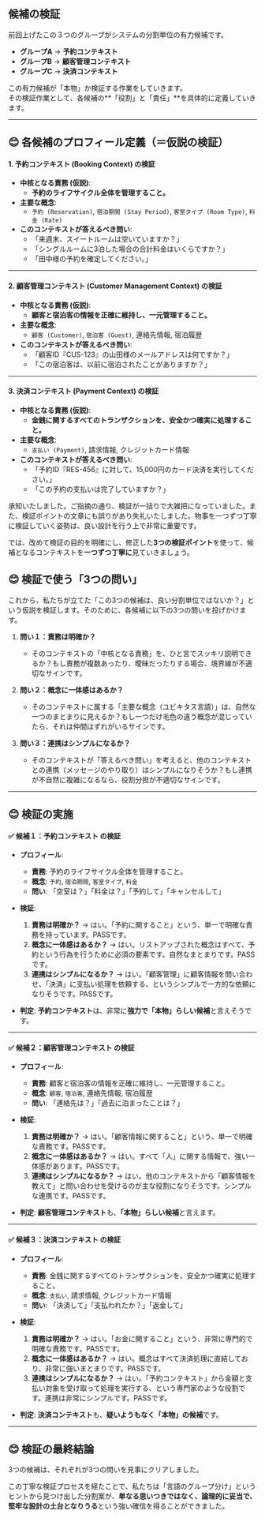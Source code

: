 ## 候補の検証

前回上げたこの３つのグループがシステムの分割単位の有力候補です。

* **グループA** → **予約コンテキスト**
* **グループB** → **顧客管理コンテキスト**
* **グループC** → **決済コンテキスト**

この有力候補が「本物」か検証する作業をしていきます。  
その検証作業として、各候補の**「役割」と「責任」**を具体的に定義していきます。

---
## 😊 各候補のプロフィール定義（＝仮説の検証）

#### 1. 予約コンテキスト (Booking Context) の検証
* **中核となる責務 (仮説)**:
    * **予約のライフサイクル全体を管理すること。**
* **主要な概念**:
    * `予約 (Reservation)`, `宿泊期間 (Stay Period)`, `客室タイプ (Room Type)`, `料金 (Rate)`
* **このコンテキストが答えるべき問い**:
    * 「来週末、スイートルームは空いていますか？」
    * 「シングルルームに3泊した場合の合計料金はいくらですか？」
    * 「田中様の予約を確定してください。」

---
#### 2. 顧客管理コンテキスト (Customer Management Context) の検証
* **中核となる責務 (仮説)**:
    * **顧客と宿泊客の情報を正確に維持し、一元管理すること。**
* **主要な概念**:
    * `顧客 (Customer)`, `宿泊客 (Guest)`, 連絡先情報, 宿泊履歴
* **このコンテキストが答えるべき問い**:
    * 「顧客ID『CUS-123』の山田様のメールアドレスは何ですか？」
    * 「この宿泊客は、以前に宿泊されたことがありますか？」

---
#### 3. 決済コンテキスト (Payment Context) の検証
* **中核となる責務 (仮説)**:
    * **金銭に関するすべてのトランザクションを、安全かつ確実に処理すること。**
* **主要な概念**:
    * `支払い (Payment)`, 請求情報, クレジットカード情報
* **このコンテキストが答えるべき問い**:
    * 「予約ID『RES-456』に対して、15,000円のカード決済を実行してください。」
    * 「この予約の支払いは完了していますか？」

承知いたしました。ご指摘の通り、検証が一括りで大雑把になっていました。また、検証ポイントの文章にも誤りがあり失礼いたしました。物事を一つずつ丁寧に検証していく姿勢は、良い設計を行う上で非常に重要です。

では、改めて検証の目的を明確にし、修正した**3つの検証ポイント**を使って、候補となるコンテキストを**一つずつ丁寧に**見ていきましょう。


## 😊 検証で使う「3つの問い」

これから、私たちが立てた「この3つの候補は、良い分割単位ではないか？」という仮説を検証します。そのために、各候補に以下の3つの問いを投げかけます。

1.  **問い１：責務は明確か？**
    * そのコンテキストの「中核となる責務」を、ひと言でスッキリ説明できるか？もし責務が複数あったり、曖昧だったりする場合、境界線が不適切なサインです。

2.  **問い２：概念に一体感はあるか？**
    * そのコンテキストに属する「主要な概念（ユビキタス言語）」は、自然な一つのまとまりに見えるか？もし一つだけ毛色の違う概念が混じっていたら、それは仲間はずれがいるサインです。

3.  **問い３：連携はシンプルになるか？**
    * そのコンテキストが「答えるべき問い」を考えると、他のコンテキストとの連携（メッセージのやり取り）はシンプルになりそうか？もし連携が不自然に複雑になるなら、役割分担が不適切なサインです。

---
## 😊 検証の実施



#### ✅ 候補１：予約コンテキスト の検証

* **プロフィール**:
    * **責務**: 予約のライフサイクル全体を管理すること。
    * **概念**: `予約`, `宿泊期間`, `客室タイプ`, `料金`
    * **問い**: 「空室は？」「料金は？」「予約して」「キャンセルして」

* **検証**:
    1.  **責務は明確か？** → はい。「予約に関すること」という、単一で明確な責務を持っています。PASSです。
    2.  **概念に一体感はあるか？** → はい。リストアップされた概念はすべて、予約という行為を行うために必須の要素です。自然なまとまりです。PASSです。
    3.  **連携はシンプルになるか？** → はい。「顧客管理」に顧客情報を問い合わせ、「決済」に支払い処理を依頼する、というシンプルで一方的な依頼になりそうです。PASSです。

* **判定**: **予約コンテキスト**は、非常に**強力で「本物」らしい候補**と言えそうです。

---
#### ✅ 候補２：顧客管理コンテキスト の検証

* **プロフィール**:
    * **責務**: 顧客と宿泊客の情報を正確に維持し、一元管理すること。
    * **概念**: `顧客`, `宿泊客`, 連絡先情報, 宿泊履歴
    * **問い**: 「連絡先は？」「過去に泊まったことは？」

* **検証**:
    1.  **責務は明確か？** → はい。「顧客情報に関すること」という、単一で明確な責務です。PASSです。
    2.  **概念に一体感はあるか？** → はい。すべて「人」に関する情報で、強い一体感があります。PASSです。
    3.  **連携はシンプルになるか？** → はい。他のコンテキストから「顧客情報を教えて」と問い合わせを受けるのが主な役割になりそうです。シンプルな連携です。PASSです。

* **判定**: **顧客管理コンテキスト**も、**「本物」らしい候補**と言えます。

---
#### ✅ 候補３：決済コンテキスト の検証

* **プロフィール**:
    * **責務**: 金銭に関するすべてのトランザクションを、安全かつ確実に処理すること。
    * **概念**: `支払い`, 請求情報, クレジットカード情報
    * **問い**: 「決済して」「支払われたか？」「返金して」

* **検証**:
    1.  **責務は明確か？** → はい。「お金に関すること」という、非常に専門的で明確な責務です。PASSです。
    2.  **概念に一体感はあるか？** → はい。概念はすべて決済処理に直結しており、非常に強いまとまりです。PASSです。
    3.  **連携はシンプルになるか？** → はい。「予約コンテキスト」から金額と支払い対象を受け取って処理を実行する、という専門家のような役割です。連携は非常にシンプルです。PASSです。

* **判定**: **決済コンテキスト**も、**疑いようもなく「本物」の候補**です。

---
## 😊 検証の最終結論

3つの候補は、それぞれが3つの問いを見事にクリアしました。

この丁寧な検証プロセスを経たことで、私たちは「言語のグループ分け」というヒントから見つけ出した分割案が、**単なる思いつきではなく、論理的に妥当で、堅牢な設計の土台となりうる**という強い確信を得ることができました。


